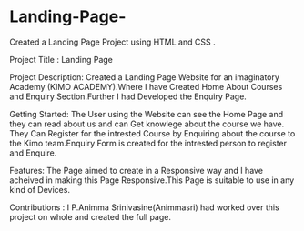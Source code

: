 # Landing-Page-
Created a Landing Page Project using HTML and CSS .

Project Title : Landing Page

Project Description:
   Created a Landing Page Website for an imaginatory Academy (KIMO ACADEMY).Where I have Created Home  About Courses and Enquiry Section.Further I had Developed the Enquiry Page.

 Getting Started:
    The User using the Website can see the Home Page and they can read about us and can Get knowlege about the course we have. They Can Register for the intrested Course by Enquiring  about the course to the Kimo team.Enquiry Form is created for the intrested person to register and Enquire.

Features:
  The Page aimed to create in a Responsive way and I have acheived in making this Page Responsive.This Page is suitable to use in any kind of Devices.

Contributions :
   I P.Animma Srinivasine(Animmasri) had worked over this project on whole and created the full page.
